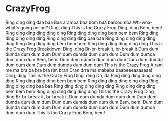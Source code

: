 # CrazyFrog

Ring ding ding daa baa
Baa aramba baa bom baa barooumba
Wh-wha-what's going on-on?
Ding, ding
This is the Crazy Frog
Ding, ding
Bem, bem!
Ring ding ding ding ding ding
Ring ding ding ding bem bem bem
Ring ding ding ding ding ding
Ring ding ding ding baa baa
Ring ding ding ding ding ding
Ring ding ding ding bem bem bem
Ring ding ding ding ding ding
This is the Crazy Frog
Breakdown!
Ding, ding
Br-br-break it, br-break it
Dum dum dumda dum dum dum
Dum dum dumda dum dum dum
Dum dum dumda dum dum dum
Bem, bem!
Dum dum dumda dum dum dum
Dum dum dumda dum dum dum
Dum dum dumda dum dum dum
This is the Crazy Frog
A ram me ma bra ba bra bra rim bran
Dran drra ma mababa baabeeeaaaaaaa!
Ding, ding
This is the Crazy Frog
Ding, ding
Da, da
Ring ding ding ding ding ding
Ring ding ding ding bem bem bem
Ring ding ding ding ding ding
Ring ding ding ding baa baa
Ring ding ding ding ding ding
Ring ding ding ding bem bem bem
Ring ding ding ding ding ding
This is the Crazy Frog
Ding, ding
Br-br-break it, br-break it
Dum dum dumda dum dum dum
Dum dum dumda dum dum dum
Dum dum dumda dum dum dum
Bem, bem!
Dum dum dumda dum dum dum
Dum dum dumda dum dum dum
Dum dum dumda dum dum dum
This is the Crazy Frog
Bem, bem!
